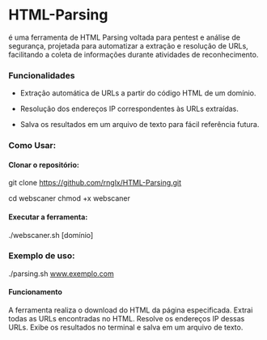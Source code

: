 # HTML-Parsing
 é uma ferramenta de HTML Parsing voltada para pentest e análise de segurança, projetada para automatizar a extração e resolução de URLs, facilitando a coleta de informações durante atividades de reconhecimento.

### Funcionalidades
* Extração automática de URLs a partir do código HTML de um domínio.
 
* Resolução dos endereços IP correspondentes às URLs extraídas.
 
* Salva os resultados em um arquivo de texto para fácil referência futura.

### Como Usar:

#### Clonar o repositório:

git clone https://github.com/rnglx/HTML-Parsing.git

cd webscaner
chmod +x webscaner

#### Executar a ferramenta:

./webscaner.sh [domínio]

### Exemplo de uso:

./parsing.sh www.exemplo.com

#### Funcionamento
A ferramenta realiza o download do HTML da página especificada.
Extrai todas as URLs encontradas no HTML.
Resolve os endereços IP dessas URLs.
Exibe os resultados no terminal e salva em um arquivo de texto.
